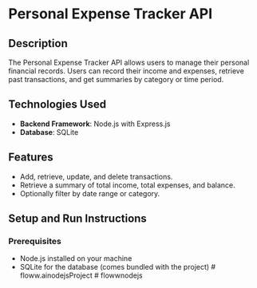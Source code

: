 # Personal Expense Tracker API

## Description
The Personal Expense Tracker API allows users to manage their personal financial records. Users can record their income and expenses, retrieve past transactions, and get summaries by category or time period.

## Technologies Used
- **Backend Framework**: Node.js with Express.js
- **Database**: SQLite

## Features
- Add, retrieve, update, and delete transactions.
- Retrieve a summary of total income, total expenses, and balance.
- Optionally filter by date range or category.

## Setup and Run Instructions

### Prerequisites
- Node.js installed on your machine
- SQLite for the database (comes bundled with the project)
#   f l o w w . a i n o d e j s P r o j e c t  
 #   f l o w w n o d e j s  
 